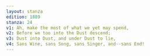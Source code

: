 ```yaml
---
layout: stanza
edition: 1889
stanza: 24
v1: Ah, make the most of what we yet may spend,
v2: Before we too into the Dust descend;
v3: Dust into Dust, and under Dust to lie,
v4: Sans Wine, sans Song, sans Singer, and--sans End!
---
```

